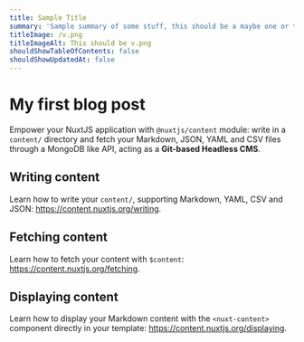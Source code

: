 ```yaml
---
title: Sample Title
summary: 'Sample summary of some stuff, this should be a maybe one or two lines long at maximum, maybe? I dunno.'
titleImage: /v.png
titleImageAlt: This should be v.png
shouldShowTableOfContents: false
shouldShowUpdatedAt: false
---
```


# My first blog post

Empower your NuxtJS application with `@nuxtjs/content` module: write in a `content/` directory and fetch your Markdown, JSON, YAML and CSV files through a MongoDB like API, acting as a **Git-based Headless CMS**.

<info-box>
  <template #info-box>
    This is a vue component inside markdown using slots
  </template>
</info-box>


## Writing content

Learn how to write your `content/`, supporting Markdown, YAML, CSV and JSON: https://content.nuxtjs.org/writing.

## Fetching content

Learn how to fetch your content with `$content`: https://content.nuxtjs.org/fetching.

## Displaying content

Learn how to display your Markdown content with the `<nuxt-content>` component directly in your template: https://content.nuxtjs.org/displaying.